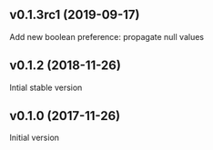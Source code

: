 ## v0.1.3rc1 (2019-09-17)

Add new boolean preference: propagate null values

## v0.1.2 (2018-11-26)

Intial stable version

## v0.1.0 (2017-11-26)

Initial version

